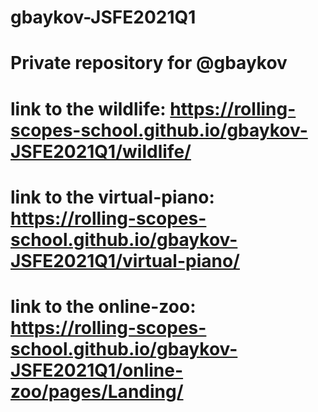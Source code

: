 # gbaykov-JSFE2021Q1
# Private repository for @gbaykov
# link to the wildlife:  https://rolling-scopes-school.github.io/gbaykov-JSFE2021Q1/wildlife/
# link to the virtual-piano: https://rolling-scopes-school.github.io/gbaykov-JSFE2021Q1/virtual-piano/
# link to the online-zoo:  https://rolling-scopes-school.github.io/gbaykov-JSFE2021Q1/online-zoo/pages/Landing/
